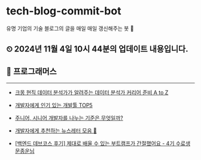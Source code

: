 # tech-blog-commit-bot
유명 기업의 기술 블로그의 글을 매일 매일 갱신해주는 봇 🤖
## ⏲ 2024년 11월 4일 10시 44분의 업데이트 내용입니다.
## 🎃 프로그래머스

---
- [크몽 현직 데이터 분석가가 알려주는 데이터 분석가 커리어 준비 A to Z](https://prgms.tistory.com/231)

- [개발자에게 인기 있는 개발툴 TOP5](https://prgms.tistory.com/180)

- [주니어, 시니어 개발자를 나누는 기준은 무엇일까?](https://prgms.tistory.com/208)

- [개발자에게 추천하는 뉴스레터 모음 💌](https://prgms.tistory.com/174)

- [[백엔드 데브코스 후기] 제대로 배울 수 있는 부트캠프가 간절했어요 - 4기 수료생 문종운님](https://prgms.tistory.com/223)

